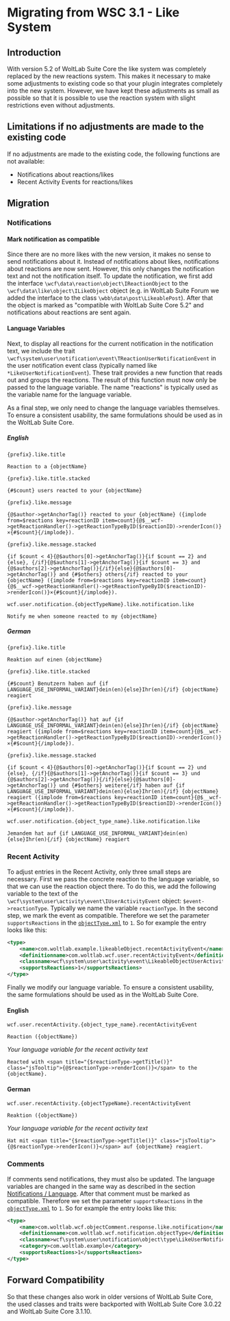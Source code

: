 # Migrating from WSC 3.1 - Like System

## Introduction

With version 5.2 of WoltLab Suite Core the like system was completely replaced by the new reactions system. This makes it necessary to make some adjustments to existing code so that your plugin integrates completely into the new system. However, we have kept these adjustments as small as possible so that it is possible to use the reaction system with slight restrictions even without adjustments. 

## Limitations if no adjustments are made to the existing code

If no adjustments are made to the existing code, the following functions are not available: 
* Notifications about reactions/likes
* Recent Activity Events for reactions/likes

## Migration
### Notifications
#### Mark notification as compatible 
Since there are no more likes with the new version, it makes no sense to send notifications about it. Instead of notifications about likes, notifications about reactions are now sent. However, this only changes the notification text and not the notification itself. To update the notification, we first add the interface `\wcf\data\reaction\object\IReactionObject` to the `\wcf\data\like\object\ILikeObject` object (e.g. in WoltLab Suite Forum we added the interface to the class `\wbb\data\post\LikeablePost`). After that the object is marked as "compatible with WoltLab Suite Core 5.2" and notifications about reactions are sent again. 

#### Language Variables
Next, to display all reactions for the current notification in the notification text, we include the trait `\wcf\system\user\notification\event\TReactionUserNotificationEvent` in the user notification event class (typically named like `*LikeUserNotificationEvent`). These trait provides a new function that reads out and groups the reactions. The result of this function must now only be passed to the language variable. The name "reactions" is typically used as the variable name for the language variable. 

As a final step, we only need to change the language variables themselves. To ensure a consistent usability, the same formulations should be used as in the WoltLab Suite Core. 

##### English

`{prefix}.like.title`
```
Reaction to a {objectName}
```

`{prefix}.like.title.stacked`

```
{#$count} users reacted to your {objectName}
```

`{prefix}.like.message`
```
{@$author->getAnchorTag()} reacted to your {objectName} ({implode from=$reactions key=reactionID item=count}{@$__wcf->getReactionHandler()->getReactionTypeByID($reactionID)->renderIcon()}×{#$count}{/implode}).
```

`{prefix}.like.message.stacked`

```
{if $count < 4}{@$authors[0]->getAnchorTag()}{if $count == 2} and {else}, {/if}{@$authors[1]->getAnchorTag()}{if $count == 3} and {@$authors[2]->getAnchorTag()}{/if}{else}{@$authors[0]->getAnchorTag()} and {#$others} others{/if} reacted to your {objectName} ({implode from=$reactions key=reactionID item=count}{@$__wcf->getReactionHandler()->getReactionTypeByID($reactionID)->renderIcon()}×{#$count}{/implode}).
```

`wcf.user.notification.{objectTypeName}.like.notification.like`
```
Notify me when someone reacted to my {objectName}
```

##### German

`{prefix}.like.title`
```
Reaktion auf einen {objectName}
```

`{prefix}.like.title.stacked`

```
{#$count} Benutzern haben auf {if LANGUAGE_USE_INFORMAL_VARIANT}dein(en){else}Ihr(en){/if} {objectName} reagiert
```

`{prefix}.like.message`
```
{@$author->getAnchorTag()} hat auf {if LANGUAGE_USE_INFORMAL_VARIANT}dein(en){else}Ihr(en){/if} {objectName} reagiert ({implode from=$reactions key=reactionID item=count}{@$__wcf->getReactionHandler()->getReactionTypeByID($reactionID)->renderIcon()}×{#$count}{/implode}).
```

`{prefix}.like.message.stacked`

```
{if $count < 4}{@$authors[0]->getAnchorTag()}{if $count == 2} und {else}, {/if}{@$authors[1]->getAnchorTag()}{if $count == 3} und {@$authors[2]->getAnchorTag()}{/if}{else}{@$authors[0]->getAnchorTag()} und {#$others} weitere{/if} haben auf {if LANGUAGE_USE_INFORMAL_VARIANT}dein(en){else}Ihr(en){/if} {objectName} reagiert ({implode from=$reactions key=reactionID item=count}{@$__wcf->getReactionHandler()->getReactionTypeByID($reactionID)->renderIcon()}×{#$count}{/implode}).
```

`wcf.user.notification.{object_type_name}.like.notification.like`
```
Jemandem hat auf {if LANGUAGE_USE_INFORMAL_VARIANT}dein(en){else}Ihr(en){/if} {objectName} reagiert
```

### Recent Activity 

To adjust entries in the Recent Activity, only three small steps are necessary. First we pass the concrete reaction to the language variable, so that we can use the reaction object there. To do this, we add the following variable to the text of the `\wcf\system\user\activity\event\IUserActivityEvent` object: `$event->reactionType`. Typically we name the variable `reactionType`. In the second step, we mark the event as compatible. Therefore we set the parameter `supportsReactions` in the [`objectType.xml`](package_pip_object-type.md) to `1`. So for example the entry looks like this:
 
```xml
<type>
	<name>com.woltlab.example.likeableObject.recentActivityEvent</name>
	<definitionname>com.woltlab.wcf.user.recentActivityEvent</definitionname>
	<classname>wcf\system\user\activity\event\LikeableObjectUserActivityEvent</classname>
	<supportsReactions>1</supportsReactions>
</type>
```

Finally we modify our language variable. To ensure a consistent usability, the same formulations should be used as in the WoltLab Suite Core.

#### English
`wcf.user.recentActivity.{object_type_name}.recentActivityEvent`
```
Reaction ({objectName})
```

_Your language variable for the recent activity text_
```
Reacted with <span title="{$reactionType->getTitle()}" class="jsTooltip">{@$reactionType->renderIcon()}</span> to the {objectName}.
```

#### German
`wcf.user.recentActivity.{objectTypeName}.recentActivityEvent`
```
Reaktion ({objectName})
```

_Your language variable for the recent activity text_
```
Hat mit <span title="{$reactionType->getTitle()}" class="jsTooltip">{@$reactionType->renderIcon()}</span> auf {objectName} reagiert.
```

### Comments
If comments send notifications, they must also be updated. The language variables are changed in the same way as described in the section [Notifications / Language](migration_wsc-31_like.md#Language-Variables). After that comment must be marked as compatible. Therefore we set the parameter `supportsReactions` in the [`objectType.xml`](package_pip_object-type.md) to `1`. So for example the entry looks like this: 

```xml
<type>
	<name>com.woltlab.wcf.objectComment.response.like.notification</name>
	<definitionname>com.woltlab.wcf.notification.objectType</definitionname>
	<classname>wcf\system\user\notification\object\type\LikeUserNotificationObjectType</classname>
	<category>com.woltlab.example</category>
	<supportsReactions>1</supportsReactions>
</type>
```

## Forward Compatibility 

So that these changes also work in older versions of WoltLab Suite Core, the used classes and traits were backported with WoltLab Suite Core 3.0.22 and WoltLab Suite Core 3.1.10.
